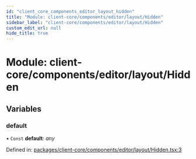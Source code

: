 ```yaml
---
id: "client_core_components_editor_layout_hidden"
title: "Module: client-core/components/editor/layout/Hidden"
sidebar_label: "client-core/components/editor/layout/Hidden"
custom_edit_url: null
hide_title: true
---
```


# Module: client-core/components/editor/layout/Hidden

## Variables

### default

• `Const` **default**: *any*

Defined in: [packages/client-core/components/editor/layout/Hidden.tsx:3](https://github.com/xr3ngine/xr3ngine/blob/9d253dc38/packages/client-core/components/editor/layout/Hidden.tsx#L3)
